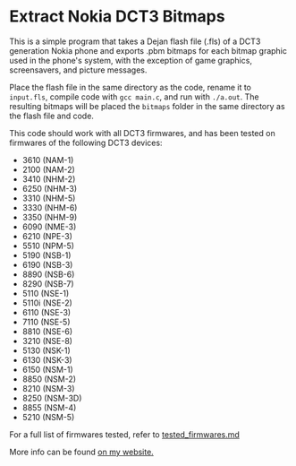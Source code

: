 # Extract Nokia DCT3 Bitmaps

This is a simple program that takes a Dejan flash file (.fls) of a DCT3 generation Nokia phone and exports .pbm bitmaps for each bitmap graphic used in the phone's system, with the exception of game graphics, screensavers, and picture messages.

Place the flash file in the same directory as the code, rename it to `input.fls`, compile code with `gcc main.c`, and run with `./a.out`. The resulting bitmaps will be placed the `bitmaps` folder in the same directory as the flash file and code.

This code should work with all DCT3 firmwares, and has been tested on firmwares of the following DCT3 devices:

- 3610 (NAM-1)
- 2100 (NAM-2)
- 3410 (NHM-2)
- 6250 (NHM-3)
- 3310 (NHM-5)
- 3330 (NHM-6)
- 3350 (NHM-9)
- 6090 (NME-3)
- 6210 (NPE-3)
- 5510 (NPM-5)
- 5190 (NSB-1)
- 6190 (NSB-3)
- 8890 (NSB-6)
- 8290 (NSB-7)
- 5110 (NSE-1)
- 5110i (NSE-2)
- 6110 (NSE-3)
- 7110 (NSE-5)
- 8810 (NSE-6)
- 3210 (NSE-8)
- 5130 (NSK-1)
- 6130 (NSK-3)
- 6150 (NSM-1)
- 8850 (NSM-2)
- 8210 (NSM-3)
- 8250 (NSM-3D)
- 8855 (NSM-4)
- 5210 (NSM-5)

For a full list of firmwares tested, refer to [tested_firmwares.md](tested_firmwares.md)

More info can be found [on my website.](https://pjmor.com/extract-nokia-dct3-system-graphics/)
